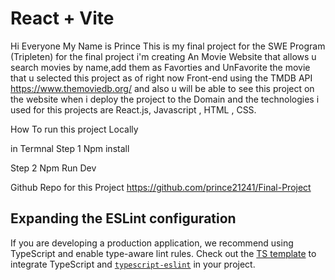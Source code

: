 # React + Vite

Hi Everyone My Name is Prince This is my final project for the SWE Program (Tripleten) for the final project i'm creating An Movie Website that allows u search movies by name,add them as Favorties and UnFavorite the movie that u selected this project as of right now Front-end using the TMDB API https://www.themoviedb.org/ and also u will be able to see this project on the website when i deploy the project to the Domain and the technologies i used for this projects are React.js, Javascript , HTML , CSS.

How To run this project Locally

in Termnal
Step 1 Npm install

Step 2 Npm Run Dev

Github Repo for this Project
https://github.com/prince21241/Final-Project

## Expanding the ESLint configuration

If you are developing a production application, we recommend using TypeScript and enable type-aware lint rules. Check out the [TS template](https://github.com/vitejs/vite/tree/main/packages/create-vite/template-react-ts) to integrate TypeScript and [`typescript-eslint`](https://typescript-eslint.io) in your project.
